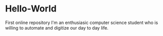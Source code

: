 # Hello-World
First online repository
I'm an enthusiasic computer science student who is willing to automate and digitize our day to day life.
